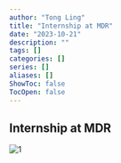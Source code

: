 ```yaml
---
author: "Tong Ling"
title: "Internship at MDR"
date: "2023-10-21"
description: ""
tags: []
categories: []
series: []
aliases: []
ShowToc: false
TocOpen: false
---
```


## Internship at MDR

![1](/mdr/2023-10-20-220022.png)